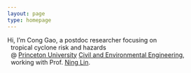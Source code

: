 ```yaml
---
layout: page
type: homepage
---
```


Hi, I’m Cong Gao, a postdoc researcher focusing on\
&nbsp;&nbsp;tropical cyclone risk and hazards\
&nbsp;&nbsp;@ [Princeton University](https://princeton.edu) [Civil and Environmental Engineering](https://cee.princeton.edu),\
&nbsp;&nbsp;working with Prof. [Ning Lin](https://ninglin.princeton.edu).

